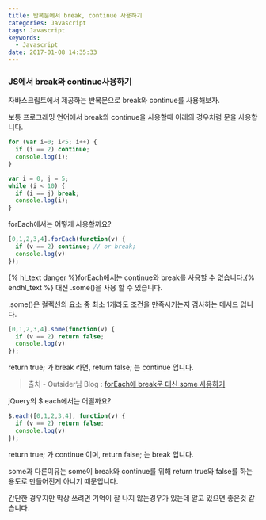 ```yaml
---
title: 반복문에서 break, continue 사용하기
categories: Javascript
tags: Javascript
keywords:
  - Javascript
date: 2017-01-08 14:35:33
---
```


### JS에서 break와 continue사용하기

자바스크립트에서 제공하는 반복문으로 break와 continue를 사용해보자.

<!-- more -->

보통 프로그래밍 언어에서 break와 continue을 사용할때 아래의 경우처럼 문을 사용합니다.

```Javascript
for (var i=0; i<5; i++) {
  if (i == 2) continue;
  console.log(i);
}

var i = 0, j = 5;
while (i < 10) {
  if (i == j) break;
  console.log(i);   
}
```

forEach에서는 어떻게 사용할까요?

```Javascript
[0,1,2,3,4].forEach(function(v) {
  if (v == 2) continue; // or break;
  console.log(v)
});
```
{% hl_text danger %}forEach에서는 continue와 break를 사용할 수 없습니다.{% endhl_text %}
대신 .some()을 사용 할 수 있습니다.

.some()은 컬렉션의 요소 중 최소 1개라도 조건을 만족시키는지 검사하는 메서드 입니다.

```Javascript
[0,1,2,3,4].some(function(v) {
  if (v == 2) return false;
  console.log(v)
});
```

return true; 가 break 라면,
return false; 는 continue 입니다.

> 출처 - Outsider님 Blog : [forEach에 break문 대신 some 사용하기](https://blog.outsider.ne.kr/847)

jQuery의 $.each에서는 어떨까요?

```Javascript
$.each([0,1,2,3,4], function(v) {
  if (v == 2) return false;
  console.log(v)
});
```

return true; 가 continue 이며,
return false; 는 break 입니다.

some과 다른이유는 some이 break와 continue를 위해 return true와 false를 하는 용도로 만들어진게 아니기 때문입니다.

간단한 경우지만 막상 쓰려면 기억이 잘 나지 않는경우가 있는데 알고 있으면 좋은것 같습니다.
